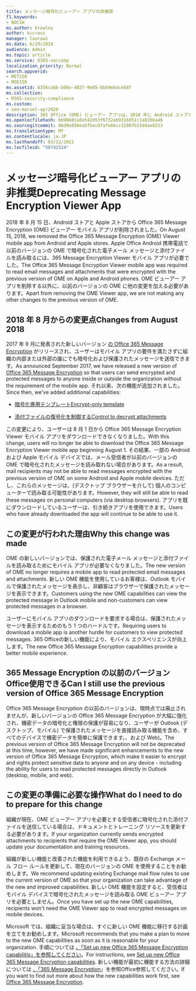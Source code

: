 ```yaml
---
title: メッセージ暗号化ビューアー アプリの非推奨
f1.keywords:
- NOCSH
ms.author: krowley
author: kccross
manager: laurawi
ms.date: 6/29/2018
audience: Admin
ms.topic: article
ms.service: O365-seccomp
localization_priority: Normal
search.appverid:
- MET150
- MOE150
ms.assetid: 6336cabb-b06e-402f-9e85-8bb9eb4ce68f
ms.collection:
- M365-security-compliance
ms.custom:
- seo-marvel-apr2020
description: 365 Office (OME) ビューアー アプリは、2018 年に Android ストアと Apple ストアから削除されました。
ms.openlocfilehash: bb96601a8a542d53f6732ab9316051c1a820ba46
ms.sourcegitcommit: 06d9e056eabfbac8fafe66cc32907b33d4ae8253
ms.translationtype: MT
ms.contentlocale: ja-JP
ms.lasthandoff: 03/12/2021
ms.locfileid: "50741524"
---
```

# <a name="deprecating-message-encryption-viewer-app"></a><span data-ttu-id="eb8d0-103">メッセージ暗号化ビューアー アプリの非推奨</span><span class="sxs-lookup"><span data-stu-id="eb8d0-103">Deprecating Message Encryption Viewer App</span></span>

<span data-ttu-id="eb8d0-104">2018 年 8 月 15 日、Android ストアと Apple ストアから Office 365 Message Encryption (OME) ビューアー モバイル アプリが削除されました。</span><span class="sxs-lookup"><span data-stu-id="eb8d0-104">On August 15, 2018, we removed the Office 365 Message Encryption (OME) Viewer mobile app from Android and Apple stores.</span></span> <span data-ttu-id="eb8d0-105">Apple Office Android 携帯電話で以前のバージョンの OME で暗号化された電子メール メッセージと添付ファイルを読み取るには、365 Message Encryption Viewer モバイル アプリが必要でした。</span><span class="sxs-lookup"><span data-stu-id="eb8d0-105">The Office 365 Message Encryption Viewer mobile app was required to read email messages and attachments that were encrypted with the previous version of OME on Apple and Android phones.</span></span> <span data-ttu-id="eb8d0-106">OME ビューアー アプリを削除する以外に、以前のバージョンの OME に他の変更を加える必要があります。</span><span class="sxs-lookup"><span data-stu-id="eb8d0-106">Apart from removing the OME Viewer app, we are not making any other changes to the previous version of OME.</span></span>
  
## <a name="changes-from-august-2018"></a><span data-ttu-id="eb8d0-107">2018 年 8 月からの変更点</span><span class="sxs-lookup"><span data-stu-id="eb8d0-107">Changes from August 2018</span></span>

<span data-ttu-id="eb8d0-108">2017 年 9 月に発表された新しいバージョン [の Office 365 Message Encryption](https://aka.ms/ome2017) がリリースされ、ユーザーはモバイル アプリの要件を満たさずに組織の内部または外部の誰にでも暗号化および保護されたメッセージを送信できます。</span><span class="sxs-lookup"><span data-stu-id="eb8d0-108">As announced September 2017, we have released a new version of [Office 365 Message Encryption](https://aka.ms/ome2017) so that users can send encrypted and protected messages to anyone inside or outside the organization without the requirement of the mobile app.</span></span> <span data-ttu-id="eb8d0-109">それ以来、次の機能が追加されました。</span><span class="sxs-lookup"><span data-stu-id="eb8d0-109">Since then, we've added additional capabilities:</span></span>
  
- [<span data-ttu-id="eb8d0-110">暗号化専用テンプレート</span><span class="sxs-lookup"><span data-stu-id="eb8d0-110">Encrypt-only template</span></span>](https://aka.ms/encryptonly)

- [<span data-ttu-id="eb8d0-111">添付ファイルの復号化を制御する</span><span class="sxs-lookup"><span data-stu-id="eb8d0-111">Control to decrypt attachments</span></span>](https://techcommunity.microsoft.com/t5/Security-Privacy-and-Compliance/Admin-control-for-attachments-now-available-in-Office-365/ba-p/204007)

<span data-ttu-id="eb8d0-112">この変更により、ユーザーは 8 月 1 日から Office 365 Message Encryption Viewer モバイル アプリをダウンロードできなくなりました。</span><span class="sxs-lookup"><span data-stu-id="eb8d0-112">With this change, users will no longer be able to download the Office 365 Message Encryption Viewer mobile app beginning August 1.</span></span> <span data-ttu-id="eb8d0-113">その結果、一部の Android および Apple モバイル デバイスでは、メール受信者が以前のバージョンの OME で暗号化されたメッセージを読み取れない場合があります。</span><span class="sxs-lookup"><span data-stu-id="eb8d0-113">As a result, mail recipients may not be able to read messages encrypted with the previous version of OME on some Android and Apple mobile devices.</span></span> <span data-ttu-id="eb8d0-114">ただし、これらのメッセージは、(デスクトップ ブラウザーを介して) 個人のコンピューターで読み取る可能性があります。</span><span class="sxs-lookup"><span data-stu-id="eb8d0-114">However, they will still be able to read these messages on personal computers (via desktop browsers).</span></span> <span data-ttu-id="eb8d0-115">アプリを既にダウンロードしているユーザーは、引き続きアプリを使用できます。</span><span class="sxs-lookup"><span data-stu-id="eb8d0-115">Users who have already downloaded the app will continue to be able to use it.</span></span>
  
## <a name="why-this-change-was-made"></a><span data-ttu-id="eb8d0-116">この変更が行われた理由</span><span class="sxs-lookup"><span data-stu-id="eb8d0-116">Why this change was made</span></span>

<span data-ttu-id="eb8d0-117">OME の新しいバージョンでは、保護された電子メール メッセージと添付ファイルを読み取るためにモバイル アプリが必要なくなりました。</span><span class="sxs-lookup"><span data-stu-id="eb8d0-117">The new version of OME no longer requires a mobile app to read protected email messages and attachments.</span></span> <span data-ttu-id="eb8d0-118">新しい OME 機能を使用しているお客様は、Outlook モバイルで保護されたメッセージを表示し、非顧客はブラウザーで保護されたメッセージを表示できます。</span><span class="sxs-lookup"><span data-stu-id="eb8d0-118">Customers using the new OME capabilities can view the protected message in Outlook mobile and non-customers can view protected messages in a browser.</span></span>
  
<span data-ttu-id="eb8d0-119">ユーザーにモバイル アプリのダウンロードを要求する場合は、保護されたメッセージを表示するためのもう 1 つのハードルです。</span><span class="sxs-lookup"><span data-stu-id="eb8d0-119">Requiring users to download a mobile app is another hurdle for customers to view protected messages.</span></span> <span data-ttu-id="eb8d0-120">365 Officeの新しい機能により、モバイル エクスペリエンスが向上します。</span><span class="sxs-lookup"><span data-stu-id="eb8d0-120">The new Office 365 Message Encryption capabilities provide a better mobile experience.</span></span>
  
## <a name="can-i-still-use-the-previous-version-of-office-365-message-encryption"></a><span data-ttu-id="eb8d0-121">365 Message Encryption の以前のバージョンOffice使用できる</span><span class="sxs-lookup"><span data-stu-id="eb8d0-121">Can I still use the previous version of Office 365 Message Encryption</span></span>

<span data-ttu-id="eb8d0-122">Office 365 Message Encryption の以前のバージョンは、現時点では廃止されませんが、新しいバージョンの Office 365 Message Encryption が大幅に強化され、機密データの暗号化と権限の保護が容易になり、ユーザーが Outlook (デスクトップ、モバイル) で保護されたメッセージを直接読み取る機能を含め、すべてのデバイスで機密データを簡単に保護できます。、および Web)。</span><span class="sxs-lookup"><span data-stu-id="eb8d0-122">The previous version of Office 365 Message Encryption will not be deprecated at this time, however, we have made significant enhancements to the new version of Office 365 Message Encryption, which make it easier to encrypt and rights protect sensitive data to anyone and on any device - including the ability for users to read protected messages directly in Outlook (desktop, mobile, and web).</span></span> 
  
## <a name="what-do-i-need-to-do-to-prepare-for-this-change"></a><span data-ttu-id="eb8d0-123">この変更の準備に必要な操作</span><span class="sxs-lookup"><span data-stu-id="eb8d0-123">What do I need to do to prepare for this change</span></span>

<span data-ttu-id="eb8d0-124">組織が現在、OME ビューアー アプリを必要とする受信者に暗号化された添付ファイルを送信している場合は、ドキュメントとトレーニング リソースを更新する必要があります。</span><span class="sxs-lookup"><span data-stu-id="eb8d0-124">If your organization currently sends encrypted attachments to recipients that require the OME Viewer app, you should update your documentation and training resources.</span></span>
  
<span data-ttu-id="eb8d0-125">組織が新しい機能と改善された機能を利用できるよう、既存の Exchange メール フロー ルールを更新して、現在のバージョンの OME を使用することをお勧めします。</span><span class="sxs-lookup"><span data-stu-id="eb8d0-125">We recommend updating existing Exchange mail flow rules to use the current version of OME so that your organization can take advantage of the new and improved capabilities.</span></span> <span data-ttu-id="eb8d0-126">新しい OME 機能を設定すると、受信者はモバイル デバイスで暗号化されたメッセージを読み取る OME ビューアー アプリを必要としません。</span><span class="sxs-lookup"><span data-stu-id="eb8d0-126">Once you have set up the new OME capabilities, recipients won't need the OME Viewer app to read encrypted messages on mobile devices.</span></span>
  
<span data-ttu-id="eb8d0-127">Microsoft では、組織に妥当な場合は、すぐに新しい OME 機能に移行する計画を立てをお勧めします。</span><span class="sxs-lookup"><span data-stu-id="eb8d0-127">Microsoft recommends that you make a plan to move to the new OME capabilities as soon as it is reasonable for your organization.</span></span> <span data-ttu-id="eb8d0-128">手順については [、「Set up new Office 365 Message Encryption capabilitis」を参照してください](set-up-new-message-encryption-capabilities.md)。</span><span class="sxs-lookup"><span data-stu-id="eb8d0-128">For instructions, see [Set up new Office 365 Message Encryption capabilities](set-up-new-message-encryption-capabilities.md).</span></span> <span data-ttu-id="eb8d0-129">新しい機能が最初に機能する方法の詳細については [、「365 Message Encryption](ome.md)」を参照Office参照してください。</span><span class="sxs-lookup"><span data-stu-id="eb8d0-129">If you want to find out more about how the new capabilities work first, see [Office 365 Message Encryption](ome.md).</span></span>
  

